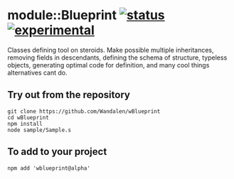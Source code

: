 
# module::Blueprint [![status](https://github.com/Wandalen/wBlueprint/workflows/publish/badge.svg)](https://github.com/Wandalen/wBlueprint/actions?query=workflow%3Apublish) [![experimental](https://img.shields.io/badge/stability-experimental-orange.svg)](https://github.com/emersion/stability-badges#experimental)

Classes defining tool on steroids. Make possible multiple inheritances, removing fields in descendants, defining the schema of structure, typeless objects, generating optimal code for definition, and many cool things alternatives cant do.

## Try out from the repository
```
git clone https://github.com/Wandalen/wBlueprint
cd wBlueprint
npm install
node sample/Sample.s
```

## To add to your project
```
npm add 'wblueprint@alpha'
```

